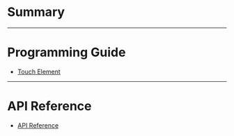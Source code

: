 # Summary

---

# Programming Guide

- [Touch Element](index.md)

---

# API Reference

- [API Reference](api.md)

